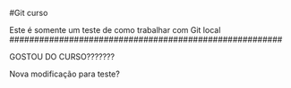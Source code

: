 #Git curso


Este é somente um teste de como trabalhar com Git local
#######################################################



GOSTOU DO CURSO???????



Nova modificação para teste?
